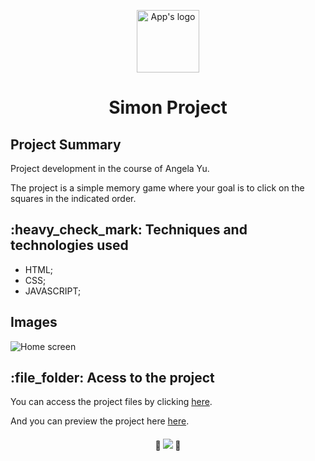 <p align="center">
  <img src="https://user-images.githubusercontent.com/97169087/195981778-ae89227d-7e0a-423a-9a37-06e0e3cf2751.png" width='100px' alt="App's logo"/>
</p>
<h1 align="center">Simon Project</h1>
<h2>Project Summary</h2>
<p>Project development in the course of Angela Yu.</p>
<p>The project is a simple memory game where your goal is to click on the squares in the indicated order.</p> 
<h2>:heavy_check_mark:  Techniques and technologies used</h2>
<ul>
 <li>HTML;</li>
 <li>CSS;</li>
 <li>JAVASCRIPT;</li>
</ul>
<h2>Images</h2>
<img src="https://user-images.githubusercontent.com/97169087/195981798-e30e9f31-aa8f-4d80-8f79-2c9cd45f1e67.png" alt="Home screen"/>

<h2>:file_folder: Acess to the project</h2>

<p>You can access the project files by clicking <a href="https://github.com/PHDevss/Simon-Game/">here</a>.</p> 
<p>And you can preview the project here <a href="https://phdevss.github.io/Simon-Game/" target="_blank">here</a>.</p> 
<h4 align="center"> 
  🚧 <img src="http://img.shields.io/static/v1?label=STATUS&message=FINISHED&color=GREEN&style=for-the-badge" /> 🚧
